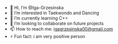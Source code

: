 - 👋 Hi, I’m @Iga-Grzesinska
- 👀 I’m interested in Taekwondo and Dancing
- 🌱 I’m currently learning C++
- 💞️ I’m looking to collaborate on future projects
- 📫 How to reach me: igagrzesinska00@gmail.com
- ⚡ Fun fact: i am very positive person

<!---
Iga-Grzesinska/Iga-Grzesinska is a ✨ special ✨ repository because its `README.md` (this file) appears on your GitHub profile.
You can click the Preview link to take a look at your changes.
--->
